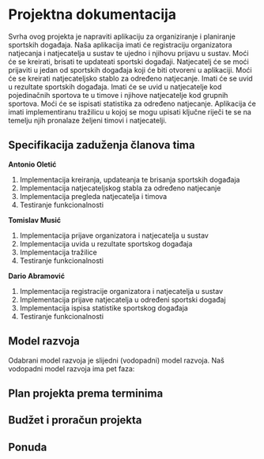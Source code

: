 # Projektna dokumentacija

Svrha ovog projekta je napraviti aplikaciju za organiziranje i planiranje sportskih događaja. Naša aplikacija imati će registraciju organizatora natjecanja i natjecatelja u sustav te ujedno i njihovu prijavu u sustav. Moći će se kreirati, brisati te updateati sportski događaji. Natjecatelj će se moći prijaviti u jedan od sportskih događaja koji će biti otvoreni u aplikaciji. Moći će se kreirati natjecateljsko stablo za određeno natjecanje. Imati će se uvid u rezultate sportskih događaja. Imati će se uvid u natjecatelje kod pojedinačnih sportova te u timove i njihove natjecatelje kod grupnih sportova. Moći će se ispisati statistika za određeno natjecanje. Aplikacija će imati implementiranu tražilicu u kojoj se mogu upisati ključne riječi te se na temelju njih pronalaze željeni timovi i natjecatelji. 

## Specifikacija zaduženja članova tima

**Antonio Oletić**
1. Implementacija kreiranja, updateanja te brisanja sportskih događaja 
1. Implementacija natjecateljskog stabla za određeno natjecanje
1. Implementacija pregleda natjecatelja i timova
1. Testiranje funkcionalnosti

 

**Tomislav Musić**
1. Implementacija prijave organizatora i natjecatelja u sustav
1. Implementacija uvida u rezultate sportskog događaja
1. Implementacija tražilice
1. Testiranje funkcionalnosti
 


**Dario Abramović**
1. Implementacija registracije organizatora i natjecatelja u sustav
1. Implementacija prijave natjecatelja u određeni sportski događaj
1. Implementacija ispisa statistike sportskog događaja
1. Testiranje funkcionalnosti


## Model razvoja

Odabrani model razvoja je slijedni (vodopadni) model razvoja. Naš vodopadni model razvoja ima pet faza:

## Plan projekta prema terminima

## Budžet i proračun projekta

## Ponuda
